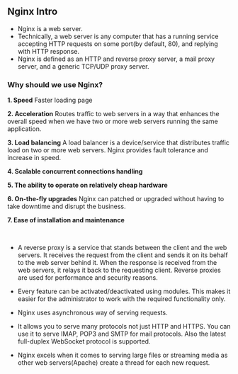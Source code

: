 ## Nginx Intro

- Nginx is a web server.
- Technically, a web server is any computer that has a running service accepting HTTP requests on some port(by default, 80), and replying with HTTP response.
- Nginx is defined as an HTTP and reverse proxy server, a mail proxy server, and a generic TCP/UDP proxy server.

### Why should we use Nginx?

**1. Speed**
Faster loading page

**2. Acceleration**
Routes traffic to web servers in a way that enhances the overall speed when we have two or more web servers running the same application.

**3. Load balancing**
A load balancer is a device/service that distributes traffic load on two or more web servers.
Nginx provides fault tolerance and increase in speed.

**4. Scalable concurrent connections handling**

**5. The ability to operate on relatively cheap hardware**

**6. On-the-fly upgrades**
Nginx can patched or upgraded without having to take downtime and disrupt the business.

**7. Ease of installation and maintenance**

<br />

- A reverse proxy is a service that stands between the client and the web servers. It receives the request from the client and sends it on its behalf to the web server behind it. When the response is received from the web servers, it relays it back to the requesting client.
  Reverse proxies are used for performance and security reasons.

- Every feature can be activated/deactivated using modules. This makes it easier for the administrator to work with the required functionality only.

- Nginx uses asynchronous way of serving requests.

- It allows you to serve many protocols not just HTTP and HTTPS. You can use it to serve IMAP, POP3 and SMTP for mail protocols. Also the latest full-duplex WebSocket protocol is supported.

- Nginx excels when it comes to serving large files or streaming media as other web servers(Apache) create a thread for each new request.
